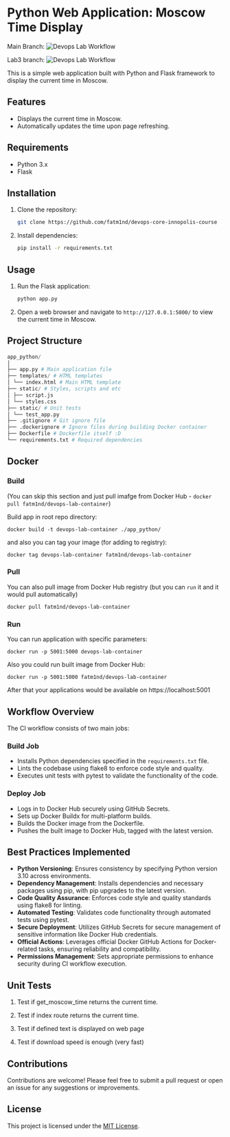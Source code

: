 # Python Web Application: Moscow Time Display

Main Branch:
![Devops Lab Workflow](https://github.com/fatm1nd/devops-core-innopolis-course/actions/workflows/python-app.yml/badge.svg)

Lab3 branch:
![Devops Lab Workflow](https://github.com/fatm1nd/devops-core-innopolis-course/actions/workflows/python-app.yml/badge.svg?branch=Lab3)


This is a simple web application built with Python and Flask framework to display the current time in Moscow.

## Features

- Displays the current time in Moscow.
- Automatically updates the time upon page refreshing.

## Requirements

- Python 3.x
- Flask

## Installation

1. Clone the repository:

    ```bash
    git clone https://github.com/fatm1nd/devops-core-innopolis-course
    ```

2. Install dependencies:

    ```bash
    pip install -r requirements.txt
    ```

## Usage

1. Run the Flask application:

    ```bash
    python app.py
    ```

2. Open a web browser and navigate to `http://127.0.0.1:5000/` to view the current time in Moscow.

## Project Structure

```python
app_python/
│
├── app.py # Main application file
├── templates/ # HTML templates
│ └── index.html # Main HTML template
├── static/ # Styles, scripts and etc
│ ├── script.js
│ └── styles.css
├── static/ # Unit tests
│ └── test_app.py
├── .gitignore # Git ignore file
├── .dockerignore # Ignore files during building Docker container
├── Dockerfile # Dockerfile itself :D
└── requirements.txt # Required dependencies
```

## Docker

### Build

(You can skip this section and just pull imafge from Docker Hub - `docker pull fatm1nd/devops-lab-container`)

Build app in root repo directory:

```
docker build -t devops-lab-container ./app_python/
```

and also you can tag your image (for adding to registry):
```
docker tag devops-lab-container fatm1nd/devops-lab-container
```


### Pull

You can also pull image from Docker Hub registry (but you can `run` it and it would pull automatically)

```
docker pull fatm1nd/devops-lab-container
```

### Run

You can run application with specific parameters:

```
docker run -p 5001:5000 devops-lab-container
```

Also you could run built image from Docker Hub:
```
docker run -p 5001:5000 fatm1nd/devops-lab-container
```

After that your applications would be available on https://localhost:5001

## Workflow Overview

The CI workflow consists of two main jobs:

### Build Job
- Installs Python dependencies specified in the `requirements.txt` file.
- Lints the codebase using flake8 to enforce code style and quality.
- Executes unit tests with pytest to validate the functionality of the code.

### Deploy Job
- Logs in to Docker Hub securely using GitHub Secrets.
- Sets up Docker Buildx for multi-platform builds.
- Builds the Docker image from the Dockerfile.
- Pushes the built image to Docker Hub, tagged with the latest version.

## Best Practices Implemented
- **Python Versioning**: Ensures consistency by specifying Python version 3.10 across environments.
- **Dependency Management**: Installs dependencies and necessary packages using pip, with pip upgrades to the latest version.
- **Code Quality Assurance**: Enforces code style and quality standards using flake8 for linting.
- **Automated Testing**: Validates code functionality through automated tests using pytest.
- **Secure Deployment**: Utilizes GitHub Secrets for secure management of sensitive information like Docker Hub credentials.
- **Official Actions**: Leverages official Docker GitHub Actions for Docker-related tasks, ensuring reliability and compatibility.
- **Permissions Management**: Sets appropriate permissions to enhance security during CI workflow execution.


## Unit Tests

1. Test if get_moscow_time returns the current time.

2. Test if index route returns the current time.

3. Test if defined text is displayed on web page

4. Test if download speed is enough (very fast)

## Contributions

Contributions are welcome! Please feel free to submit a pull request or open an issue for any suggestions or improvements.

## License

This project is licensed under the [MIT License](LICENSE).